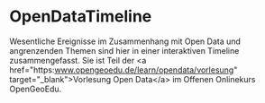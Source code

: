# OpenDataTimeline
Wesentliche Ereignisse im Zusammenhang mit Open Data und angrenzenden Themen sind hier in einer interaktiven Timeline zusammengefasst. Sie ist Teil der &lt;a href="https:www.opengeoedu.de/learn/opendata/vorlesung" target="_blank">Vorlesung Open Data&lt;/a> im Offenen Onlinekurs OpenGeoEdu.
